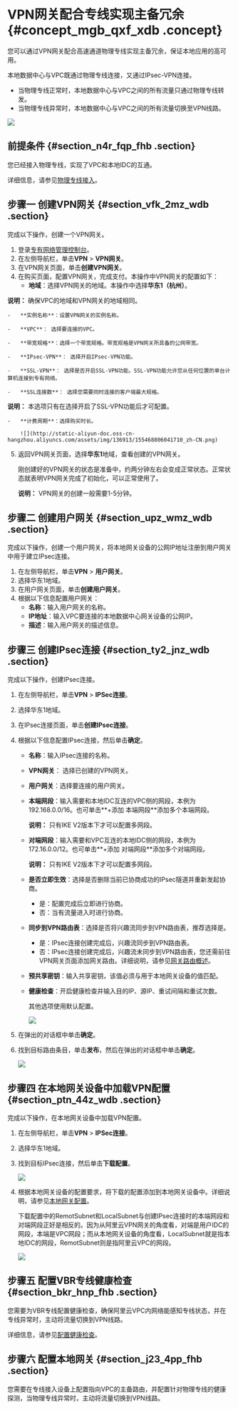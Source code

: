 # VPN网关配合专线实现主备冗余 {#concept_mgb_qxf_xdb .concept}

您可以通过VPN网关配合高速通道物理专线实现主备冗余，保证本地应用的高可用。

本地数据中心与VPC既通过物理专线连接，又通过IPsec-VPN连接。

-   当物理专线正常时，本地数据中心与VPC之间的所有流量只通过物理专线转发。
-   当物理专线异常时，本地数据中心与VPC之间的所有流量切换至VPN线路。

![](http://static-aliyun-doc.oss-cn-hangzhou.aliyuncs.com/assets/img/136915/155468806041822_zh-CN.png)

## 前提条件 {#section_n4r_fqp_fhb .section}

您已经接入物理专线，实现了VPC和本地IDC的互通。

详细信息，请参见[物理专线接入](../../../../../intl.zh-CN/快速入门/物理专线接入.md#)。

## 步骤一 创建VPN网关 {#section_vfk_2mz_wdb .section}

完成以下操作，创建一个VPN网关。

1.  登录[专有网络管理控制台](https://vpcnext.console.aliyun.com/nat/)。
2.  在左侧导航栏，单击**VPN** \> **VPN网关**。
3.  在VPN网关页面，单击**创建VPN网关**。
4.  在购买页面，配置VPN网关，完成支付。本操作中VPN网关的配置如下：
    -   **地域**：选择VPN网关的地域。本操作中选择**华东1（杭州）**。

**说明：** 确保VPC的地域和VPN网关的地域相同。

    -   **实例名称**：设置VPN网关的实例名称。

    -   **VPC**： 选择要连接的VPC。

    -   **带宽规格**：选择一个带宽规格。带宽规格是VPN网关所具备的公网带宽。

    -   **IPsec-VPN**： 选择开启IPsec-VPN功能。

    -   **SSL-VPN**： 选择是否开启SSL-VPN功能。SSL-VPN功能允许您从任何位置的单台计算机连接到专有网络。

    -   **SSL连接数**： 选择您需要同时连接的客户端最大规格。

**说明：** 本选项只有在选择开启了SSL-VPN功能后才可配置。

    -   **计费周期**：选择购买时长。

        ![](http://static-aliyun-doc.oss-cn-hangzhou.aliyuncs.com/assets/img/136913/155468806041710_zh-CN.png)

5.  返回VPN网关页面，选择**华东1**地域，查看创建的VPN网关。

    刚创建好的VPN网关的状态是准备中，约两分钟左右会变成正常状态。正常状态就表明VPN网关完成了初始化，可以正常使用了。

    **说明：** VPN网关的创建一般需要1-5分钟。


## 步骤二 创建用户网关 {#section_upz_wmz_wdb .section}

完成以下操作，创建一个用户网关，将本地网关设备的公网IP地址注册到用户网关中用于建立IPsec连接。

1.  在左侧导航栏，单击**VPN** \> **用户网关**。
2.  选择华东1地域。
3.  在用户网关页面，单击**创建用户网关**。
4.  根据以下信息配置用户网关：
    -   **名称**：输入用户网关的名称。
    -   **IP地址**：输入VPC要连接的本地数据中心网关设备的公网IP。
    -   **描述**：输入用户网关的描述信息。

## 步骤三 创建IPsec连接 {#section_ty2_jnz_wdb .section}

完成以下操作，创建IPsec连接。

1.  在左侧导航栏，单击**VPN** \> **IPSec连接**。
2.  选择华东1地域。
3.  在IPsec连接页面，单击**创建IPsec连接**。
4.  根据以下信息配置IPsec连接，然后单击**确定**。
    -   **名称**：输入IPsec连接的名称。
    -   **VPN网关**： 选择已创建的VPN网关。
    -   **用户网关**：选择要连接的用户网关。
    -   **本端网段**：输入需要和本地IDC互连的VPC侧的网段，本例为192.168.0.0/16。也可单击**+添加 本端网段**添加多个本端网段。

        **说明：** 只有IKE V2版本下才可以配置多网段。

    -   **对端网段**：输入需要和VPC互连的本地IDC侧的网段，本例为172.16.0.0/12。也可单击**+添加 对端网段**添加多个对端网段。

        **说明：** 只有IKE V2版本下才可以配置多网段。

    -   **是否立即生效**：选择是否删除当前已协商成功的IPsec隧道并重新发起协商。
        -   是：配置完成后立即进行协商。
        -   否：当有流量进入时进行协商。
    -   **同步到VPN路由表**：选择是否将兴趣流同步到VPN路由表，推荐选择是。
        -   是：IPsec连接创建完成后，兴趣流同步到VPN路由表。
        -   否：IPsec连接创建完成后，兴趣流未同步到VPN路由表，您还需前往VPN网关页面添加网关路由。详细说明，请参见[网关路由概述](../../../../../intl.zh-CN/用户指南/管理VPN网关/配置VPN网关路由/网关路由概述.md#)。
    -   **预共享密钥**：输入共享密钥，该值必须与用于本地网关设备的值匹配。
    -   **健康检查**：开启健康检查并输入目的IP、源IP、重试间隔和重试次数。

        其他选项使用默认配置。

        ![](http://static-aliyun-doc.oss-cn-hangzhou.aliyuncs.com/assets/img/136913/155468806041712_zh-CN.png)

5.  在弹出的对话框中单击**确定**。
6.  找到目标路由条目，单击**发布**，然后在弹出的对话框中单击**确定**。

    ![](http://static-aliyun-doc.oss-cn-hangzhou.aliyuncs.com/assets/img/136913/155468806041713_zh-CN.png)


## 步骤四 在本地网关设备中加载VPN配置 {#section_ptn_44z_wdb .section}

完成以下操作，在本地网关设备中加载VPN配置。

1.  在左侧导航栏，单击**VPN** \> **IPSec连接**。
2.  选择华东1地域。
3.  找到目标IPsec连接，然后单击**下载配置**。

    ![](http://static-aliyun-doc.oss-cn-hangzhou.aliyuncs.com/assets/img/136913/155468806041714_zh-CN.png)

4.  根据本地网关设备的配置要求，将下载的配置添加到本地网关设备中。详细说明，请参见[本地网关配置](../../../../../intl.zh-CN/用户指南/配置IPsec-VPN/本地网关配置/华为防火墙配置.md#)。

    下载配置中的RemotSubnet和LocalSubnet与创建IPsec连接时的本端网段和对端网段正好是相反的。因为从阿里云VPN网关的角度看，对端是用户IDC的网段，本端是VPC网段；而从本地网关设备的角度看，LocalSubnet就是指本地IDC的网段，RemotSubnet则是指阿里云VPC的网段。

    ![](http://static-aliyun-doc.oss-cn-hangzhou.aliyuncs.com/assets/img/136913/155468806041715_zh-CN.png)


## 步骤五 配置VBR专线健康检查 {#section_bkr_hnp_fhb .section}

您需要为VBR专线配置健康检查，确保阿里云VPC内网络能感知专线状态，并在专线异常时，主动将流量切换到VPN线路。

详细信息，请参见[配置健康检查](../../../../../intl.zh-CN/用户指南/配置健康检查.md#)。

## 步骤六 配置本地网关 {#section_j23_4pp_fhb .section}

您需要在专线接入设备上配置指向VPC的主备路由，并配置针对物理专线的健康探测，当物理专线异常时，主动将流量切换到VPN线路。

